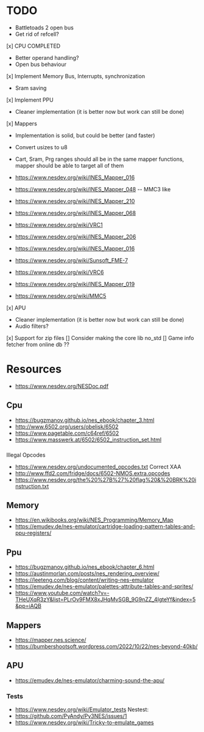 # TODO
- Battletoads 2 open bus
- Get rid of refcell?

[x] CPU COMPLETED
- Better operand handling?
- Open bus behaviour

[x] Implement Memory Bus, Interrupts, synchronization
- Sram saving

[x] Implement PPU
- Cleaner implementation (it is better now but work can still be done)

[x] Mappers
- Implementation is solid, but could be better (and faster)
- Convert usizes to u8
- Cart, Sram, Prg ranges should all be in the same mapper functions, mapper should be able to target all of them

- https://www.nesdev.org/wiki/INES_Mapper_016
- https://www.nesdev.org/wiki/INES_Mapper_048 -- MMC3 like
- https://www.nesdev.org/wiki/INES_Mapper_210
- https://www.nesdev.org/wiki/INES_Mapper_068
- https://www.nesdev.org/wiki/VRC1
- https://www.nesdev.org/wiki/INES_Mapper_206
- https://www.nesdev.org/wiki/INES_Mapper_016
- https://www.nesdev.org/wiki/Sunsoft_FME-7
- https://www.nesdev.org/wiki/VRC6
- https://www.nesdev.org/wiki/INES_Mapper_019
- https://www.nesdev.org/wiki/MMC5

[x] APU
- Cleaner implementation (it is better now but work can still be done)
- Audio filters?

[x] Support for zip files
[] Consider making the core lib no_std
[] Game info fetcher from online db ??

# Resources
- https://www.nesdev.org/NESDoc.pdf

## Cpu
- https://bugzmanov.github.io/nes_ebook/chapter_3.html
- http://www.6502.org/users/obelisk/6502
- https://www.pagetable.com/c64ref/6502
- https://www.masswerk.at/6502/6502_instruction_set.html
###
Illegal Opcodes
- https://www.nesdev.org/undocumented_opcodes.txt
Correct XAA
- http://www.ffd2.com/fridge/docs/6502-NMOS.extra.opcodes
- https://www.nesdev.org/the%20%27B%27%20flag%20&%20BRK%20instruction.txt

## Memory
- https://en.wikibooks.org/wiki/NES_Programming/Memory_Map
- https://emudev.de/nes-emulator/cartridge-loading-pattern-tables-and-ppu-registers/

## Ppu
- https://bugzmanov.github.io/nes_ebook/chapter_6.html
- https://austinmorlan.com/posts/nes_rendering_overview/
- https://leeteng.com/blog/content/writing-nes-emulator
- https://emudev.de/nes-emulator/palettes-attribute-tables-and-sprites/
- https://www.youtube.com/watch?v=-THeUXqR3zY&list=PLrOv9FMX8xJHqMvSGB_9G9nZZ_4IgteYf&index=5&pp=iAQB

## Mappers
- https://mapper.nes.science/
- https://bumbershootsoft.wordpress.com/2022/10/22/nes-beyond-40kb/

## APU
- https://emudev.de/nes-emulator/charming-sound-the-apu/

### Tests
- https://www.nesdev.org/wiki/Emulator_tests
Nestest:
- https://github.com/PyAndy/Py3NES/issues/1
- https://www.nesdev.org/wiki/Tricky-to-emulate_games